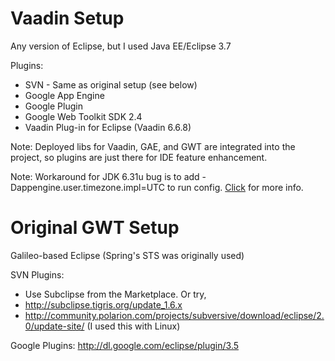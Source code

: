 # Vaadin Setup #
Any version of Eclipse, but I used Java EE/Eclipse 3.7

Plugins:
  * SVN - Same as original setup (see below)
  * Google App Engine
  * Google Plugin
  * Google Web Toolkit SDK 2.4
  * Vaadin Plug-in for Eclipse (Vaadin 6.6.8)

Note: Deployed libs for Vaadin, GAE, and GWT are integrated into the project, so plugins are just there for IDE feature enhancement.

Note: Workaround for JDK 6.31u bug is to add -Dappengine.user.timezone.impl=UTC to run config. [Click](http://stackoverflow.com/questions/9414106/devserver-fails-after-updating-to-java-6u31) for more info.

# Original GWT Setup #
Galileo-based Eclipse (Spring's STS was originally used)

SVN Plugins:
  * Use Subclipse from the Marketplace. Or try,
  * http://subclipse.tigris.org/update_1.6.x
  * http://community.polarion.com/projects/subversive/download/eclipse/2.0/update-site/ (I used this with Linux)

Google Plugins:
http://dl.google.com/eclipse/plugin/3.5